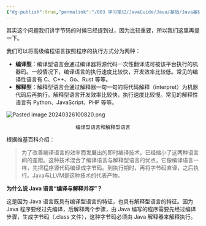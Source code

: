 ```yaml
---
{"dg-publish":true,"permalink":"/003 学习笔记/JavaGuide/Java/基础/Java基础常见面试题总结（上）/基本概念与常识/5. 为什么说Java语言“编译与解释并存”？/","dgPassFrontmatter":true,"created":"2024-03-26T10:03:29.317+08:00","updated":"2024-06-01T10:46:12.255+08:00"}
---
```


其实这个问题我们讲字节码的时候已经提到过，因为比较重要，所以我们这里再提一下。

我们可以将高级编程语言按照程序的执行方式分为两种：

- **编译型**：编译型语言会通过编译器将源代码一次性翻译成可被该平台执行的机器码。一般情况下，编译语言的执行速度比较快，开发效率比较低。常见的编译性语言有 C、C++、Go、Rust 等等。
- **解释型**：解释型语言会通过解释器一句一句的将代码解释（interpret）为机器代码后再执行。解释型语言开发效率比较快，执行速度比较慢。常见的解释性语言有 Python、JavaScript、PHP 等等。

![Pasted image 20240326100820.png](/img/user/$/$Sys999%20Attachment/Pasted%20image%2020240326100820.png)
<p style="text-align:center; font-size:small;"> 编译型语言和解释型语言</p>
根据维基百科介绍：

>为了改善编译语言的效率而发展出的即时编译技术，已经缩小了这两种语言间的差距。这种技术混合了编译语言与解释型语言的优点，它像编译语言一样，先把程序源代码编译成字节码。到执行期时，再将字节码直译，之后执行。Java与LLVM是这种技术的代表产物。

**为什么说 Java 语言“编译与解释并存”？**

这是因为 Java 语言既具有编译型语言的特征，也具有解释型语言的特征。因为 Java 程序要经过先编译，后解释两个步骤，由 Java 编写的程序需要先经过编译步骤，生成字节码（.class 文件），这种字节码必须由 Java 解释器来解释执行。
